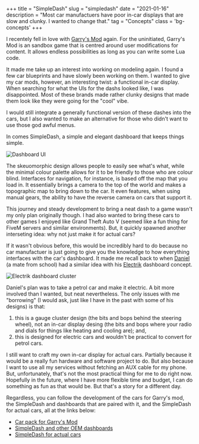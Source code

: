 +++
title = "SimpleDash"
slug = "simpledash"
date = "2021-01-16"
description = "Most car manufactuers have poor in-car displays that are slow and clunky. I wanted to change that."
tag = "Concepts"
class = 'bg-concepts'
+++

I recentely fell in love with [Garry's Mod](https://gmod.facepunch.com/) again. For the uninitiated, Garry's Mod is an sandbox game that is centred around user modifications for content. It allows endless possibilities as long as you can write some Lua code.

It made me take up an interest into working on modeling again. I found a few car blueprints and have slowly been working on them. I wanted to give my car mods, however, an interesting twist: a functional in-car display. When searching for what the UIs for the dashs looked like, I was disappointed. Most of these brands made rather clunky designs that made them look like they were going for the "cool" vibe.

I would still integrate a generally functional version of these dashes into the cars, but I also wanted to make an alternative for those who didn't want to use those god awful menus.

In comes SimpleDash, a simple and elegant dashboard that keeps things simple.

![Dashboard UI](/assets/posts/simpledash/dash_pics.png)

The skeuomorphic design allows people to easily see what's what, while the minimal colour palette allows for it to be friendly to those who are colour blind. Interfaces for navigation, for instance, is based off the map that you load in. It essentially brings a camera to the top of the world and makes a topographic map to bring down to the car. It even features, when using manual gears, the ability to have the reverse camera on cars that support it.

This journey and steady development to bring a neat dash to a game wasn't my only plan originally though. I had also wanted to bring these cars to other games I enjoyed like Grand Theft Auto V (seemed like a fun thing for FiveM servers and similar environments). But, it quickly spawned another interseting idea: why not just make it for actual cars?

If it wasn't obvious before, this would be incredibly hard to do because no car manufactuer is just going to give you the knowledge to how everything interfaces with the car's dashboard. It made me recall back to when [Daniel](https://cyckl.github.io) (a mate from school) had a similar idea with his [Electrik](https://github.com/cyckl/cyckl.github.io/blob/2020/images/electrik.svg) dashboard concept.

![Electrik dashboard cluster](/assets/posts/simpledash/electrik.svg)

Daniel's plan was to take a petrol car and make it electric. A bit more involved than I wanted, but neat nevertheless. The only issues with me "borrowing" (I would ask, just like I have in the past with some of his designs) is that:
1. this is a gauge cluster design (the bits and bops behind the steering wheel), not an in-car display desing (the bits and bops where your radio and dials for things like heating and cooling are); and,
2. this is designed for electric cars and wouldn't be practical to convert for petrol cars.

I still want to craft my own in-car display for actual cars. Partially because it would be a really fun hardware and software project to do. But also because I want to use all my services without fetching an AUX cable for my phone. But, unfortunately, that's not the most practical thing for me to do right now. Hopefully in the future, where I have more flexible time and budget, I can do something as fun as that would be. But that's a story for a different day.

Regardless, you can follow the development of the cars for Garry's mod, the SimpleDash and dashboards that are paired with it, and the SimpleDash for actual cars, all at the links below:
- [Car pack for Garry's Mod](/projects/simfphys-cars)
- [SimpleDash and other OEM dashboards](/projects/gmod-car-dashs)
- [SimpleDash for actual cars](/projects/simpledash)
